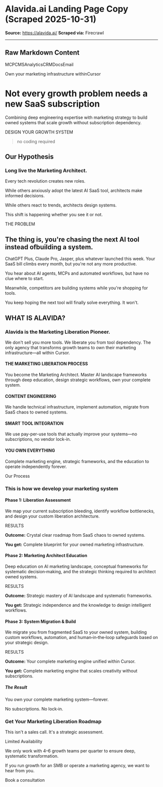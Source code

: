 # Alavida.ai Landing Page Copy (Scraped 2025-10-31)

**Source:** https://alavida.ai/
**Scraped via:** Firecrawl

---

## Raw Markdown Content

MCPCMSAnalyticsCRMDocsEmail

Own your marketing infrastructure withinCursor

# Not every growth problem needs a new SaaS subscription

Combining deep engineering expertise with marketing strategy to build owned systems that scale growth without subscription dependency.

DESIGN YOUR GROWTH SYSTEM

>no coding required

## Our Hypothesis

### Long live the Marketing Architect.

Every tech revolution creates new roles.

While others anxiously adopt the latest AI SaaS tool, architects make informed decisions.

While others react to trends, architects design systems.

This shift is happening whether you see it or not.

THE PROBLEM

## The thing is, you're chasing the next AI tool instead ofbuilding a system.

ChatGPT Plus, Claude Pro, Jasper, plus whatever launched this week. Your SaaS bill climbs every month, but you're not any more productive.

You hear about AI agents, MCPs and automated workflows, but have no clue where to start.

Meanwhile, competitors are building systems while you're shopping for tools.

You keep hoping the next tool will finally solve everything. It won't.

## WHAT IS ALAVIDA?

### Alavida is the Marketing Liberation Pioneer.

We don't sell you more tools. We liberate you from tool dependency. The only agency that transforms growth teams to own their marketing infrastructure—all within Cursor.

#### THE MARKETING LIBERATION PROCESS

You become the Marketing Architect. Master AI landscape frameworks through deep education, design strategic workflows, own your complete system.

#### CONTENT ENGINEERING

We handle technical infrastructure, implement automation, migrate from SaaS chaos to owned systems.

#### SMART TOOL INTEGRATION

We use pay-per-use tools that actually improve your systems—no subscriptions, no vendor lock-in.

#### YOU OWN EVERYTHING

Complete marketing engine, strategic frameworks, and the education to operate independently forever.

Our Process

### This is how we develop your marketing system

#### Phase 1: Liberation Assessment

We map your current subscription bleeding, identify workflow bottlenecks, and design your custom liberation architecture.

RESULTS

**Outcome:** Crystal clear roadmap from SaaS chaos to owned systems.

**You get:** Complete blueprint for your owned marketing infrastructure.

#### Phase 2: Marketing Architect Education

Deep education on AI marketing landscape, conceptual frameworks for systematic decision‑making, and the strategic thinking required to architect owned systems.

RESULTS

**Outcome:** Strategic mastery of AI landscape and systematic frameworks.

**You get:** Strategic independence and the knowledge to design intelligent workflows.

#### Phase 3: System Migration & Build

We migrate you from fragmented SaaS to your owned system, building custom workflows, automation, and human‑in‑the‑loop safeguards based on your strategic design.

RESULTS

**Outcome:** Your complete marketing engine unified within Cursor.

**You get:** Complete marketing engine that scales creativity without subscriptions.

##### The Result

You own your complete marketing system—forever.

No subscriptions. No lock‑in.

### Get Your Marketing Liberation Roadmap

This isn't a sales call. It's a strategic assessment.

Limited Availability

We only work with 4–6 growth teams per quarter to ensure deep, systematic transformation.

If you run growth for an SMB or operate a marketing agency, we want to hear from you.

Book a consultation
